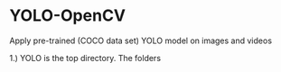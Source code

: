 # YOLO-OpenCV
Apply pre-trained (COCO data set) YOLO model on images and videos


1.) YOLO is the top directory. The folders 
